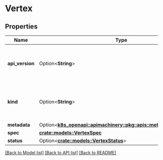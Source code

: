 # Vertex

## Properties

Name | Type | Description | Notes
------------ | ------------- | ------------- | -------------
**api_version** | Option<**String**> | APIVersion defines the versioned schema of this representation of an object. Servers should convert recognized schemas to the latest internal value, and may reject unrecognized values. More info: https://git.k8s.io/community/contributors/devel/sig-architecture/api-conventions.md#resources | [optional]
**kind** | Option<**String**> | Kind is a string value representing the REST resource this object represents. Servers may infer this from the endpoint the client submits requests to. Cannot be updated. In CamelCase. More info: https://git.k8s.io/community/contributors/devel/sig-architecture/api-conventions.md#types-kinds | [optional]
**metadata** | Option<[**k8s_openapi::apimachinery::pkg::apis::meta::v1::ObjectMeta**](k8s_openapi::apimachinery::pkg::apis::meta::v1::ObjectMeta.md)> |  | [optional]
**spec** | [**crate::models::VertexSpec**](VertexSpec.md) |  | 
**status** | Option<[**crate::models::VertexStatus**](VertexStatus.md)> |  | [optional]

[[Back to Model list]](../README.md#documentation-for-models) [[Back to API list]](../README.md#documentation-for-api-endpoints) [[Back to README]](../README.md)


